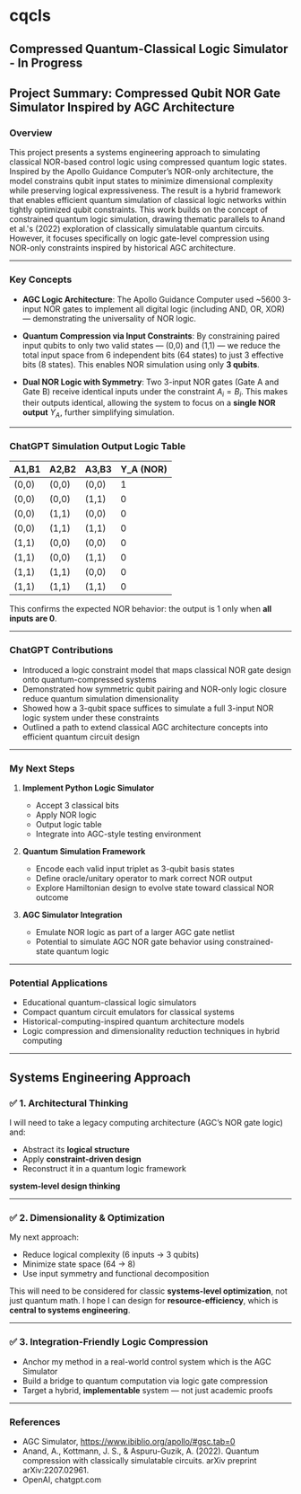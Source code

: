 # cqcls
Compressed Quantum-Classical Logic Simulator - In Progress
---
## **Project Summary: Compressed Qubit NOR Gate Simulator Inspired by AGC Architecture**

### **Overview**

This project presents a systems engineering approach to simulating classical NOR-based control logic using compressed quantum logic states. Inspired by the Apollo Guidance Computer’s NOR-only architecture, the model constrains qubit input states to minimize dimensional complexity while preserving logical expressiveness. The result is a hybrid framework that enables efficient quantum simulation of classical logic networks within tightly optimized qubit constraints. This work builds on the concept of constrained quantum logic simulation, drawing thematic parallels to Anand et al.'s (2022) exploration of classically simulatable quantum circuits. However, it focuses specifically on logic gate-level compression using NOR-only constraints inspired by historical AGC architecture.

---

### **Key Concepts**

* **AGC Logic Architecture**: The Apollo Guidance Computer used \~5600 3-input NOR gates to implement all digital logic (including AND, OR, XOR) — demonstrating the universality of NOR logic.

* **Quantum Compression via Input Constraints**:
  By constraining paired input qubits to only two valid states — (0,0) and (1,1) — we reduce the total input space from 6 independent bits (64 states) to just 3 effective bits (8 states). This enables NOR simulation using only **3 qubits**.

* **Dual NOR Logic with Symmetry**:
  Two 3-input NOR gates (Gate A and Gate B) receive identical inputs under the constraint $A_i = B_i$. This makes their outputs identical, allowing the system to focus on a **single NOR output** $Y_A$, further simplifying simulation.

---

### **ChatGPT Simulation Output Logic Table**

| A1,B1 | A2,B2 | A3,B3 | Y\_A (NOR) |
| ----- | ----- | ----- | ---------- |
| (0,0) | (0,0) | (0,0) | 1          |
| (0,0) | (0,0) | (1,1) | 0          |
| (0,0) | (1,1) | (0,0) | 0          |
| (0,0) | (1,1) | (1,1) | 0          |
| (1,1) | (0,0) | (0,0) | 0          |
| (1,1) | (0,0) | (1,1) | 0          |
| (1,1) | (1,1) | (0,0) | 0          |
| (1,1) | (1,1) | (1,1) | 0          |

This confirms the expected NOR behavior: the output is 1 only when **all inputs are 0**.

---

### **ChatGPT Contributions**

* Introduced a logic constraint model that maps classical NOR gate design onto quantum-compressed systems
* Demonstrated how symmetric qubit pairing and NOR-only logic closure reduce quantum simulation dimensionality
* Showed how a 3-qubit space suffices to simulate a full 3-input NOR logic system under these constraints
* Outlined a path to extend classical AGC architecture concepts into efficient quantum circuit design

---

### **My Next Steps**

1. **Implement Python Logic Simulator**

   * Accept 3 classical bits
   * Apply NOR logic
   * Output logic table
   * Integrate into AGC-style testing environment

2. **Quantum Simulation Framework**

   * Encode each valid input triplet as 3-qubit basis states
   * Define oracle/unitary operator to mark correct NOR output
   * Explore Hamiltonian design to evolve state toward classical NOR outcome

3. **AGC Simulator Integration**

   * Emulate NOR logic as part of a larger AGC gate netlist
   * Potential to simulate AGC NOR gate behavior using constrained-state quantum logic

---

### **Potential Applications**

* Educational quantum-classical logic simulators
* Compact quantum circuit emulators for classical systems
* Historical-computing-inspired quantum architecture models
* Logic compression and dimensionality reduction techniques in hybrid computing

---

## Systems Engineering Approach

### ✅ 1. **Architectural Thinking**

I will need to take a legacy computing architecture (AGC’s NOR gate logic) and:

* Abstract its **logical structure**
* Apply **constraint-driven design**
* Reconstruct it in a quantum logic framework

**system-level design thinking**

---

### ✅ 2. **Dimensionality & Optimization**

My next approach:

* Reduce logical complexity (6 inputs → 3 qubits)
* Minimize state space (64 → 8)
* Use input symmetry and functional decomposition

This will need to be considered for classic **systems-level optimization**, not just quantum math. 
I hope I can design for **resource-efficiency**, which is **central to systems engineering**.

---

### ✅ 3. **Integration-Friendly Logic Compression**

* Anchor my method in a real-world control system which is the AGC Simulator
* Build a bridge to quantum computation via logic gate compression
* Target a hybrid, **implementable** system — not just academic proofs

---

### **References**

* AGC Simulator, https://www.ibiblio.org/apollo/#gsc.tab=0
* Anand, A., Kottmann, J. S., & Aspuru-Guzik, A. (2022). Quantum compression with classically simulatable circuits. arXiv preprint arXiv:2207.02961.
* OpenAI, chatgpt.com
